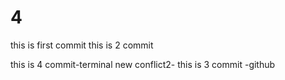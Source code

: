 # 4
this is first commit
this is 2 commit

this is 4 commit-terminal
new conflict2- this is 3 commit -github
